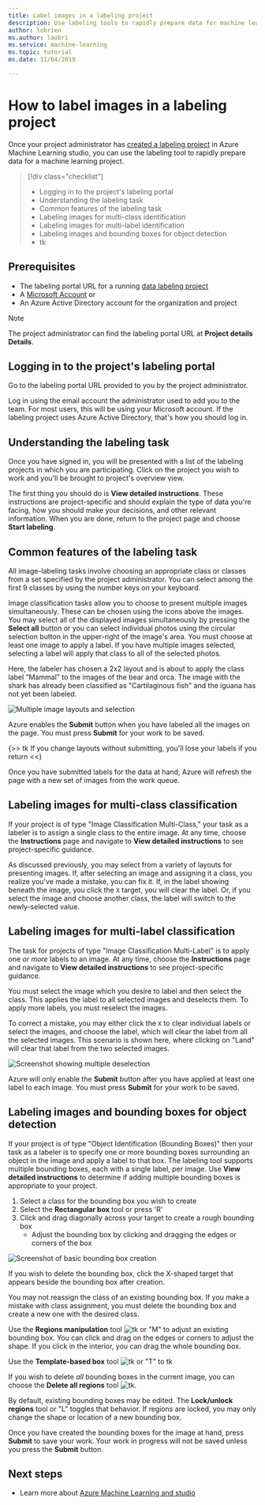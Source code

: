 ```yaml
---
title: Label images in a labeling project
description: Use labeling tools to rapidly prepare data for machine learning.
author: lobrien
ms.author: laobri
ms.service: machine-learning
ms.topic: tutorial
ms.date: 11/04/2019

---
```


# How to label images in a labeling project

Once your project administrator has [created a labeling project](how-to-create-labeling-projects.md) in Azure Machine Learning studio, you can use the labeling tool to rapidly prepare data for a machine learning project. 

> [!div class="checklist"]
> * Logging in to the project's labeling portal 
> * Understanding the labeling task
> * Common features of the labeling task
> * Labeling images for multi-class identification
> * Labeling images for multi-label identification
> * Labeling images and bounding boxes for object detection
> * tk

## Prerequisites

* The labeling portal URL for a running [data labeling project](how-to-create-labeling-projects.md)
* A [Microsoft Account](https://account.microsoft.com/account) or
* An Azure Active Directory account for the organization and project

> [!Note]
> The project administrator can find the labeling portal URL at **Project details** **Details**. 

## Logging in to the project's labeling portal

Go to the labeling portal URL provided to you by the project administrator. 

Log in using the email account the administrator used to add you to the team. For most users, this will be using your Microsoft account. If the labeling project uses Azure Active Directory, that's how you should log in. 

## Understanding the labeling task

Once you have signed in, you will be presented with a list of the labeling projects in which you are participating. Click on the project you wish to work and you'll be brought to project's overview view. 

The first thing you should do is **View detailed instructions**. These instructions are project-specific and should explain the type of data you're facing, how you should make your decisions, and other relevant information. When you are done, return to the project page and choose **Start labeling**.

## Common features of the labeling task

All image-labeling tasks involve choosing an appropriate class or classes from a set specified by the project administrator. You can select among the first 9 classes by using the number keys on your keyboard.  

Image classification tasks allow you to choose to present multiple images simultaneously. These can be chosen using the icons above the images. You may select all of the displayed images simultaneously by pressing the **Select all** button or you can select individual photos using the circular selection button in the upper-right of the image's area. You must choose at least one image to apply a label. If you have multiple images selected, selecting a label will apply that class to all of the selected photos.

Here, the labeler has chosen a 2x2 layout and is about to apply the class label "Mammal" to the images of the bear and orca. The image with the shark has already been classified as "Cartilaginous fish" and the iguana has not yet been labeled.

![Multiple image layouts and selection](media/how-to-label-images/layouts.png)

Azure enables the **Submit** button when you have labeled all the images on the page. You must press **Submit** for your work to be saved. 

{>> tk If you change layouts without submitting, you'll lose your labels if you return <<}

Once you have submitted labels for the data at hand, Azure will refresh the page with a new set of images from the work queue.  

## Labeling images for multi-class classification

If your project is of type "Image Classification Multi-Class," your task as a labeler is to assign a single class to the entire image. At any time, choose the **Instructions** page and navigate to **View detailed instructions** to see project-specific guidance. 

As discussed previously, you may select from a variety of layouts for presenting images. If, after selecting an image and assigning it a class, you realize you've made a mistake, you can fix it. If, in the label showing beneath the image, you click the `X` target, you will clear the label. Or, if you select the image and choose another class, the label will switch to the newly-selected value.

## Labeling images for multi-label classification

The task for projects of type "Image Classification Multi-Label" is to apply one _or more_ labels to an image. At any time, choose the **Instructions** page and navigate to **View detailed instructions** to see project-specific guidance. 

You must select the image which you desire to label and then select the class. This applies the label to all selected images and deselects them. To apply more labels, you must reselect the images. 

To correct a mistake, you may either click the `X` to clear individual labels or select the images, and choose the label, which will clear the label from all the selected images. This scenario is shown here, where clicking on "Land" will clear that label from the two selected images.

![Screenshot showing multiple deselection](media/how-to-label-images/multiple_deselection.png)

Azure will only enable the **Submit** button after you have applied at least one label to each image. You must press **Submit** for your work to be saved.

## Labeling images and bounding boxes for object detection

If your project is of type "Object Identification (Bounding Boxes)" then your task as a labeler is to specify one or more bounding boxes surrounding an object in the image and apply a label to that box. The labeling tool supports multiple bounding boxes, each with a single label, per image. Use **View detailed instructions** to determine if adding multiple bounding boxes is appropriate to your project.

1. Select a class for the bounding box you wish to create
1. Select the **Rectangular box** tool or press 'R' 
1. Click and drag diagonally across your target to create a rough bounding box
    * Adjust the bounding box by clicking and dragging the edges or corners of the box

![Screenshot of basic bounding box creation](media/how-to-label-images/bounding_box_sequence.png)

If you wish to delete the bounding box, click the X-shaped target that appears beside the bounding box after creation.

You may not reassign the class of an existing bounding box. If you make a mistake with class assignment, you must delete the bounding box and create a new one with the desired class.

Use the **Regions manipulation** tool ![tk](tk) or "M" to adjust an existing bounding box. You can click and drag on the edges or corners to adjust the shape. If you click in the interior, you can drag the whole bounding box. 

Use the **Template-based box** tool ![tk](tk) or "T" to tk

If you wish to delete _all_ bounding boxes in the current image, you can choose the **Delete all regions** tool ![tk](tk). 

By default, existing bounding boxes may be edited. The **Lock/unlock regions** tool or "L" toggles that behavior. If regions are locked, you may only change the shape or location of a new bounding box.

Once you have created the bounding boxes for the image at hand, press **Submit** to save your work. Your work in progress will not be saved unless you press the **Submit** button. 

## Next steps

* Learn more about [Azure Machine Learning and studio](../compare-azure-ml-to-studio-classic.md)